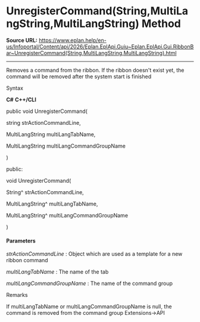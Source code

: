 # UnregisterCommand(String,MultiLangString,MultiLangString) Method

**Source URL:** https://www.eplan.help/en-us/Infoportal/Content/api/2026/Eplan.EplApi.Guiu~Eplan.EplApi.Gui.RibbonBar~UnregisterCommand(String,MultiLangString,MultiLangString).html

---

Removes a command from the ribbon. If the ribbon doesn't exist yet, the command will be removed after the system start is finished

Syntax

**C#**
**C++/CLI**


public void UnregisterCommand( 

   string strActionCommandLine,

   MultiLangString multiLangTabName,

   MultiLangString multiLangCommandGroupName

)

public:

void UnregisterCommand( 

   String^ strActionCommandLine,

   MultiLangString^ multiLangTabName,

   MultiLangString^ multiLangCommandGroupName

)


#### Parameters

*strActionCommandLine*
:   Object which are used as a template for a new ribbon command

*multiLangTabName*
:   The name of the tab

*multiLangCommandGroupName*
:   The name of the command group

Remarks

If multiLangTabName or multiLangCommandGroupName is null, the command is removed from the command group Extensions->API
